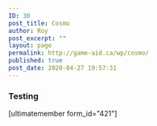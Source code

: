 ```yaml
---
ID: 30
post_title: Cosmo
author: Roy
post_excerpt: ""
layout: page
permalink: http://game-aid.ca/wp/cosmo/
published: true
post_date: 2020-04-27 19:57:31
---
```

<h3> Testing </h3><p>[ultimatemember form_id="421"]</p>